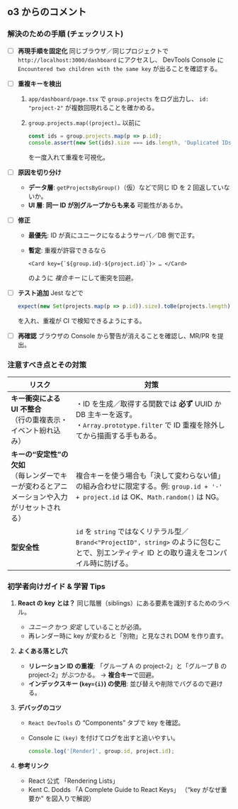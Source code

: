 
## o3 からのコメント

### 解決のための手順 (チェックリスト)

* [ ] **再現手順を固定化**
  同じブラウザ／同じプロジェクトで `http://localhost:3000/dashboard` にアクセスし、
  DevTools Console に `Encountered two children with the same key` が出ることを確認する。

* [ ] **重複キーを検出**

  1. `app/dashboard/page.tsx` で `group.projects` をログ出力し、
     `id: "project-2"` が複数回現れることを確かめる。
  2. `group.projects.map((project)…` 以前に

     ```ts
     const ids = group.projects.map(p => p.id);
     console.assert(new Set(ids).size === ids.length, 'Duplicated IDs', ids);
     ```

     を一度入れて重複を可視化。

* [ ] **原因を切り分け**

  * **データ層**: `getProjectsByGroup()`（仮）などで同じ ID を 2 回返していないか。
  * **UI 層**: **同一 ID が別グループからも来る** 可能性があるか。

* [ ] **修正**

  * **最優先**: ID が真にユニークになるようサーバ／DB 側で正す。
  * **暫定**: 重複が許容できるなら

    ```tsx
    <Card key={`${group.id}-${project.id}`}> … </Card>
    ```

    のように *複合キー* にして衝突を回避。

* [ ] **テスト追加**
  Jest などで

  ```ts
  expect(new Set(projects.map(p => p.id)).size).toBe(projects.length);
  ```

  を入れ、重複が CI で検知できるようにする。

* [ ] **再確認**
  ブラウザの Console から警告が消えることを確認し、MR/PR を提出。

### 注意すべき点とその対策

| リスク                                                  | 対策                                                                                             |
| ---------------------------------------------------- | ---------------------------------------------------------------------------------------------- |
| **キー衝突による UI 不整合**<br>（行の重複表示・イベント紛れ込み）              | ・ID を生成／取得する関数では **必ず** UUID か DB 主キーを返す。<br>・`Array.prototype.filter` で ID 重複を除外してから描画する手もある。 |
| **キーの“安定性”の欠如**<br>（毎レンダーでキーが変わるとアニメーションや入力がリセットされる） | 複合キーを使う場合も「決して変わらない値」の組み合わせに限定する。例: `group.id + '-' + project.id` は OK、`Math.random()` は NG。   |
| **型安全性**                                             | `id` を `string` ではなくリテラル型／`Brand<"ProjectID", string>` のように包むことで、別エンティティ ID との取り違えをコンパイル時に防げる。 |

### 初学者向けガイド & 学習 Tips

1. **React の key とは？**
   同じ階層（siblings）にある要素を識別するためのラベル。

   * *ユニーク* かつ *安定* していることが必須。
   * 再レンダー時に key が変わると「別物」と見なされ DOM を作り直す。

2. **よくある落とし穴**

   * **リレーション ID の重複**:
     「グループ A の project-2」と「グループ B の project-2」がぶつかる。
     → **複合キー**で回避。
   * **インデックスキー (`key={i}`) の使用**:
     並び替えや削除でバグるので避ける。

3. **デバッグのコツ**

   * `React DevTools` の “Components” タブで key を確認。
   * Console に `(key)` を付けてログを出すと追いやすい。

     ```ts
     console.log('[Render]', group.id, project.id);
     ```

4. **参考リンク**

   * React 公式 「Rendering Lists」
   * Kent C. Dodds 「A Complete Guide to React Keys」
     （“key がなぜ重要か” を図入りで解説）


